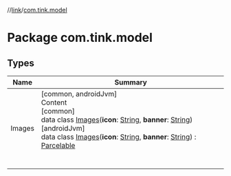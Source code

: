 //[link](../index.md)/[com.tink.model](index.md)



# Package com.tink.model  


## Types  
  
|  Name|  Summary| 
|---|---|
| <a name="com.tink.model/Images///PointingToDeclaration/"></a>Images| <a name="com.tink.model/Images///PointingToDeclaration/"></a>[common, androidJvm]  <br>Content  <br>[common]  <br>data class [Images]([common]-images/index.md)(**icon**: [String](https://kotlinlang.org/api/latest/jvm/stdlib/kotlin/-string/index.html), **banner**: [String](https://kotlinlang.org/api/latest/jvm/stdlib/kotlin/-string/index.html))  <br>[androidJvm]  <br>data class [Images]([android-jvm]-images/index.md)(**icon**: [String](https://kotlinlang.org/api/latest/jvm/stdlib/kotlin/-string/index.html), **banner**: [String](https://kotlinlang.org/api/latest/jvm/stdlib/kotlin/-string/index.html)) : [Parcelable](https://developer.android.com/reference/kotlin/android/os/Parcelable.html)  <br><br><br>

